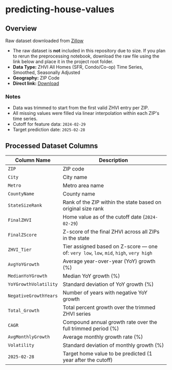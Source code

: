 # predicting-house-values

## Overview
Raw dataset downloaded from [Zillow](https://www.zillow.com/research/data/) 
- The raw dataset is **not** included in this repository due to size. If you plan to rerun the preprocessing notebook, download the raw file using the link below and place it in the project root folder.
- **Data Type:** ZHVI All Homes (SFR, Condo/Co-op) Time Series, Smoothed, Seasonally Adjusted
- **Geography:** ZIP Code
- **Direct link:** [Download](https://files.zillowstatic.com/research/public_csvs/zhvi/Zip_zhvi_uc_sfrcondo_tier_0.33_0.67_sm_sa_month.csv?t=1744388430)

### Notes

- Data was trimmed to start from the first valid ZHVI entry per ZIP.
- All missing values were filled via linear interpolation within each ZIP's time series.
- Cutoff for feature data: `2024-02-29`
- Target prediction date: `2025-02-28`

## Processed Dataset Columns


| Column Name            | Description                                                                 |
|------------------------|-----------------------------------------------------------------------------|
| `ZIP`                 | ZIP code                                                                     |
| `City`                | City name                                                                    |
| `Metro`               | Metro area name                                                              |
| `CountyName`          | County name                                                                  |
| `StateSizeRank`       | Rank of the ZIP within the state based on original size rank                 |
| `FinalZHVI`           | Home value as of the cutoff date (`2024-02-29`)                              |
| `FinalZScore`         | Z-score of the final ZHVI across all ZIPs in the state                       |
| `ZHVI_Tier`           | Tier assigned based on Z-score — one of: `very low`, `low`, `mid`, `high`, `very high` |
| `AvgYoYGrowth`        | Average year-over-year (YoY) growth (%)                                      |
| `MedianYoYGrowth`     | Median YoY growth (%)                                                        |
| `YoYGrowthVolatility` | Standard deviation of YoY growth (%)                                         |
| `NegativeGrowthYears` | Number of years with negative YoY growth                                     |
| `Total_Growth`        | Total percent growth over the trimmed ZHVI series                            |
| `CAGR`                | Compound annual growth rate over the full trimmed period (%)                 |
| `AvgMonthlyGrowth`    | Average monthly growth rate (%)                                              |
| `Volatility`          | Standard deviation of monthly growth (%)                                     |
| `2025-02-28`          | Target home value to be predicted (1 year after the cutoff)                  |



